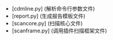 * [cdmline.py] (解析命令行参数文件)
* [report.py] (生成报告模板文件)
* [scancore.py] (扫描核心文件)
* [scanframe.py] (调用插件扫描框架文件)